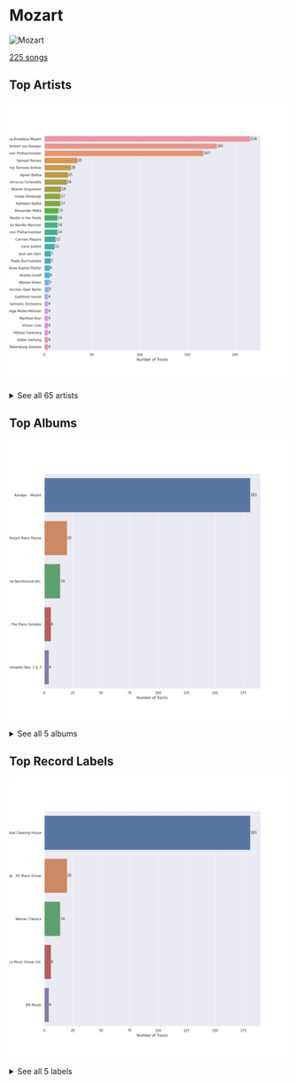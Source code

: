 # Mozart


<img src="https://i.scdn.co/image/ab67616d0000b273fdf2a7d7437db7a75da73167" alt="Mozart" width="100" />

[225 songs](mozart_tracks.md)

## Top Artists

![Bar chart of top 30 artists in Mozart](../images/playlists/mozart/artists.png)


<details>
<summary>See all 65 artists</summary>

|   Number of Tracks | Art                                                                                              | Artist                                                                                   | 🔗                                                           |
|-------------------:|:-------------------------------------------------------------------------------------------------|:-----------------------------------------------------------------------------------------|:------------------------------------------------------------|
|                216 | <img src="https://i.scdn.co/image/ab6761610000e5eb7fa9108c6dadb8c3ec21da88" alt="" width="50" /> | [Wolfgang Amadeus Mozart](../artists/wolfgang_amadeus_mozart.md)                         | [🔗](https://open.spotify.com/artist/4NJhFmfw43RLBLjQvxDuRS) |
|                181 | <img src="https://i.scdn.co/image/ab6761610000e5ebf67fde1740e91a88445d5bdd" alt="" width="50" /> | [Herbert von Karajan](../artists/herbert_von_karajan.md)                                 | [🔗](https://open.spotify.com/artist/5zCaQxjl110XTrm4LQ1CxY) |
|                167 | <img src="https://i.scdn.co/image/ab6761610000e5eb92e0a1e423bd8590dcd43bda" alt="" width="50" /> | [Berliner Philharmoniker](../artists/berliner_philharmoniker.md)                         | [🔗](https://open.spotify.com/artist/6uRJnvQ3f8whVnmeoecv5Z) |
|                 35 | <img src="https://i.scdn.co/image/bcee84bb33c154d9d220f1be14d493f270934bfd" alt="" width="50" /> | [Samuel Ramey](../artists/samuel_ramey.md)                                               | [🔗](https://open.spotify.com/artist/4z6dlDfmoZstfKLVC60nM0) |
|                 28 | <img src="https://i.scdn.co/image/3a82b1bfa9beaa82deb0b380a94cb6dc197ee073" alt="" width="50" /> | [Anna Tomowa-Sintow](../artists/anna_tomowa_sintow.md)                                   | [🔗](https://open.spotify.com/artist/6NSIW1uEq8JZmxEkHMF17c) |
|                 25 | <img src="https://i.scdn.co/image/ab67616d0000b27322070c61a7616392f04f070f" alt="" width="50" /> | [Agnes Baltsa](../artists/agnes_baltsa.md)                                               | [🔗](https://open.spotify.com/artist/2amF56vDuTTbZJQsqUgbuC) |
|                 24 | <img src="https://i.scdn.co/image/cb443cdea005919162d33bff70fc4203b614c1ff" alt="" width="50" /> | [Ferruccio Furlanetto](../artists/ferruccio_furlanetto.md)                               | [🔗](https://open.spotify.com/artist/5fN6PDw4pvvYRQtseOS4ru) |
|                 18 | <img src="https://i.scdn.co/image/e403106a45cbd0e2ca51e4d1b18b9a587f9177be" alt="" width="50" /> | [Wiener Singverein](../artists/wiener_singverein.md)                                     | [🔗](https://open.spotify.com/artist/35QSympF887CO8h5eZHme2) |
|                 17 | <img src="https://i.scdn.co/image/ab67616d0000b27307fce56f4c634feb8fce7925" alt="" width="50" /> | [Gösta Winbergh](../artists/g_sta_winbergh.md)                                           | [🔗](https://open.spotify.com/artist/7mKGVHZ08PYQA8UfvIrJb1) |
|                 17 | <img src="https://i.scdn.co/image/06b98294a3e8cd9214f0f92e000910c30b6ecbb8" alt="" width="50" /> | [Kathleen Battle](../artists/kathleen_battle.md)                                         | [🔗](https://open.spotify.com/artist/13Tfk6ZpGdF0G3v9B3kasP) |
|                 15 | <img src="https://i.scdn.co/image/ab67616d0000b2730783b9d3ed638c04eaa0d2b2" alt="" width="50" /> | [Alexander Malta](../artists/alexander_malta.md)                                         | [🔗](https://open.spotify.com/artist/4oWIwabbO1pHb0qKxbNase) |
|                 14 | <img src="https://i.scdn.co/image/ab6761610000e5ebc8b13e554131116bf311f242" alt="" width="50" /> | [Academy of St. Martin in the Fields](../artists/academy_of_st__martin_in_the_fields.md) | [🔗](https://open.spotify.com/artist/77CaCn32H4mOMQA7UElzfF) |
|                 14 | <img src="https://i.scdn.co/image/addf4464734979a85ef71a61c421f23a6bc143ae" alt="" width="50" /> | [Sir Neville Marriner](../artists/sir_neville_marriner.md)                               | [🔗](https://open.spotify.com/artist/6NUhQz7eAEsZvjEHTKHux9) |
|                 14 | <img src="https://i.scdn.co/image/ab6761610000e5eb4bb5eb0860d831455fab32b6" alt="" width="50" /> | [Wiener Philharmoniker](../artists/wiener_philharmoniker.md)                             | [🔗](https://open.spotify.com/artist/003f4bk13c6Q3gAUXv7dGJ) |
|                 12 | <img src="https://i.scdn.co/image/1dc8f4430bbf39a814e3413892c020122215924f" alt="" width="50" /> | [Carmen Piazzini](../artists/carmen_piazzini.md)                                         | [🔗](https://open.spotify.com/artist/6aQUOvrKLOquCAvIGdIwTx) |
|                 11 | <img src="https://i.scdn.co/image/ab67616d0000b2731793174d9892a98c3fd2d09b" alt="" width="50" /> | [Gerd Seifert](../artists/gerd_seifert.md)                                               | [🔗](https://open.spotify.com/artist/4aIYtx2Z5X9vRlysnruy66) |
|                  7 | <img src="https://i.scdn.co/image/7edeefee1e00dc240f153b601cf735baba09a17a" alt="" width="50" /> | [José van Dam](../artists/jos__van_dam.md)                                               | [🔗](https://open.spotify.com/artist/5qNUHMEhszyeXNYMn4sswd) |
|                  7 | <img src="https://i.scdn.co/image/ab67616d0000b273774a4d3dd9d4fca18fa2180b" alt="" width="50" /> | Paata Burchuladze                                                                        | [🔗](https://open.spotify.com/artist/1JzOJmq9kk0u7OWqzXkBcc) |
|                  6 | <img src="https://i.scdn.co/image/ab6761610000e5ebae5e23c13f72e0ee01dfa99b" alt="" width="50" /> | Anne-Sophie Mutter                                                                       | [🔗](https://open.spotify.com/artist/6pzfUmBsQAKxOhy0NSi8zn) |
|                  6 | <img src="https://i.scdn.co/image/ab6761610000e5ebde4e7b6329ca0c94bf2cc193" alt="" width="50" /> | András Schiff                                                                            | [🔗](https://open.spotify.com/artist/24K6LTZFqBAvKsorwK0iXd) |
|                  5 | <img src="https://i.scdn.co/image/ab67616d0000b273629fe5d9aee2869873b588bd" alt="" width="50" /> | Werner Krenn                                                                             | [🔗](https://open.spotify.com/artist/3PuXD6h01YqjNWQ055CWxA) |
|                  5 | <img src="https://i.scdn.co/image/ab67616d0000b27305e7e084a0d8f528d8c2e4ed" alt="" width="50" /> | Chor der Deutschen Oper Berlin                                                           | [🔗](https://open.spotify.com/artist/2KvV4gawnuMNG74DgSAQ0n) |
|                  4 | <img src="https://i.scdn.co/image/ab67616d0000b2733658c17a5357171441798302" alt="" width="50" /> | Gottfried Hornik                                                                         | [🔗](https://open.spotify.com/artist/6aFQ4LADfHVe08B5gQuE8X) |
|                  4 | <img src="https://i.scdn.co/image/ab67616d0000b273ad029134625e13b2823b8b83" alt="" width="50" /> | Cologne New Philharmonic Orchestra                                                       | [🔗](https://open.spotify.com/artist/4jSOT0xN5OKPgEfawfzInB) |
|                  4 | <img src="https://i.scdn.co/image/ab67616d0000b273774a4d3dd9d4fca18fa2180b" alt="" width="50" /> | Helga Muller-Molinari                                                                    | [🔗](https://open.spotify.com/artist/3s5xNX5n6PAzpusMRhmHbA) |
|                  4 | <img src="https://i.scdn.co/image/ab67616d0000b273e5fbe9a1e3f348399ce21904" alt="" width="50" /> | Manfred Klier                                                                            | [🔗](https://open.spotify.com/artist/3KkpLfmwQob3Y75ePPdtse) |
|                  4 | <img src="https://i.scdn.co/image/a97382fc1e98c5a755daf70d7a9355f673811707" alt="" width="50" /> | Vinson Cole                                                                              | [🔗](https://open.spotify.com/artist/2j6cP3f3TxyHzcKdWYSm6h) |
|                  4 | <img src="https://i.scdn.co/image/ab67616d0000b273a3096c4f027435226cdfd8e1" alt="" width="50" /> | Mikhail Gantvarg                                                                         | [🔗](https://open.spotify.com/artist/1SCRjxxRnRFsoctLKXIoZx) |
|                  4 | <img src="https://i.scdn.co/image/ab67616d0000b273ad029134625e13b2823b8b83" alt="" width="50" /> | Volker Hartung                                                                           | [🔗](https://open.spotify.com/artist/19nzpbhd3Yv5PQXtWKZkhX) |
|                  4 | <img src="https://i.scdn.co/image/ab67616d0000b273a3096c4f027435226cdfd8e1" alt="" width="50" /> | The St. Petersburg Soloists                                                              | [🔗](https://open.spotify.com/artist/11K9yxwc8iVyEh0ya9v9XY) |
|                  3 | <img src="nan" alt="" width="50" />                                                              | Ossip Schnirlin                                                                          | [🔗](https://open.spotify.com/artist/7eI7DJSWlJy2W2337B9oTL) |
|                  3 | <img src="https://i.scdn.co/image/a3a6a9144487c4a31235748c406e91ba222d2be6" alt="" width="50" /> | Joseph Joachim                                                                           | [🔗](https://open.spotify.com/artist/6QuJ4aZSRMebqwDXiJ3SuA) |
|                  3 | <img src="nan" alt="" width="50" />                                                              | Sam Franko                                                                               | [🔗](https://open.spotify.com/artist/3vkG71N5uQBzhzwEDr6icH) |
|                  2 | <img src="https://i.scdn.co/image/ab67616d0000b273e521a22d045d61b7c4f5898f" alt="" width="50" /> | Elisabeth Sombart                                                                        | [🔗](https://open.spotify.com/artist/6pp4xqAWH1oHFQX0kJtVvO) |
|                  2 | <img src="https://i.scdn.co/image/ab67616d0000b2730c88531f06fd93f8e965dd97" alt="" width="50" /> | Roberte Mamou                                                                            | [🔗](https://open.spotify.com/artist/6DsbdauTI2Fn2NN4B1EIUN) |
|                  2 | <img src="https://i.scdn.co/image/7360142a8274b7d0487de1d1e4b176e6fc34c112" alt="" width="50" /> | Berliner Symphoniker                                                                     | [🔗](https://open.spotify.com/artist/5pF76lplGIvEFGb8lI48hA) |
|                  2 | <img src="https://i.scdn.co/image/a5dc4df4f87b534afc7b21116bc7680492210656" alt="" width="50" /> | Edvard Grieg                                                                             | [🔗](https://open.spotify.com/artist/5ihY290YPGc3aY2xTyx7Gy) |
|                  2 | <img src="https://i.scdn.co/image/ab67616d0000b273f7084c7092e60fb2de9fb5f7" alt="" width="50" /> | Walter Hagen-Groll                                                                       | [🔗](https://open.spotify.com/artist/5iMb1u0pxxzSPONrB4j0Zb) |
|                  2 | <img src="https://i.scdn.co/image/2dbbc246942e3d8d71b85250e31ed71fc99b1019" alt="" width="50" /> | Francisco Araiza                                                                         | [🔗](https://open.spotify.com/artist/5M0cOgeTBOetAbsM4FDVDP) |
|                  2 | <img src="https://i.scdn.co/image/ab67616d0000b273b59565b0afec9f75a233be65" alt="" width="50" /> | Gerard Oskamp                                                                            | [🔗](https://open.spotify.com/artist/4TWzdKT6XMuddLAoj6PgXi) |
|                  2 | <img src="https://i.scdn.co/image/ab67616d0000b273156753578c852f7b694408db" alt="" width="50" /> | Munich Youth Orchestra                                                                   | [🔗](https://open.spotify.com/artist/3jgBofW8eFrbtrsSbLy8Br) |
|                  2 | <img src="https://i.scdn.co/image/ab67616d0000b2733658c17a5357171441798302" alt="" width="50" /> | Karin Ott                                                                                | [🔗](https://open.spotify.com/artist/2sZHeIbU96txBewcnCJLj7) |
|                  2 | <img src="https://i.scdn.co/image/654c25787e52d081ca7cf5fb1a6113bd07e9ae04" alt="" width="50" /> | Edith Mathis                                                                             | [🔗](https://open.spotify.com/artist/0eOythKkGSageuVFr6nDHf) |
|                  2 | <img src="nan" alt="" width="50" />                                                              | Jordi Mora                                                                               | [🔗](https://open.spotify.com/artist/0bE9Z0z4cxaixqTRU2O5BA) |
|                  2 | <img src="https://i.scdn.co/image/ab67616d0000b273b37c277993e3dfdd14e8445a" alt="" width="50" /> | Axel Gillison                                                                            | [🔗](https://open.spotify.com/artist/05ukT24TP30K50Blikom8z) |
|                  1 | <img src="https://i.scdn.co/image/ab67616d0000b2737e642d5abb467a88d79bc1ec" alt="" width="50" /> | Mostar Symphony Orchestra                                                                | [🔗](https://open.spotify.com/artist/70i7O3jytAajMDs0nV0Zbk) |
|                  1 | <img src="nan" alt="" width="50" />                                                              | Wolfgang Bünten                                                                          | [🔗](https://open.spotify.com/artist/6qZFjcGH1SfhbkrNfnzH7z) |
|                  1 | <img src="https://i.scdn.co/image/32bf53aa73dbb81c615a91324efea0bcfff4b440" alt="" width="50" /> | [Felix Mendelssohn](../artists/felix_mendelssohn.md)                                     | [🔗](https://open.spotify.com/artist/6MF58APd3YV72Ln2eVg710) |
|                  1 | <img src="https://i.scdn.co/image/4c8a440d9c6b4429feb7df77b4fdad86bcabe66f" alt="" width="50" /> | Johann Pachelbel                                                                         | [🔗](https://open.spotify.com/artist/62TD7509VQIxUe4WpwO0s3) |
|                  1 | <img src="https://i.scdn.co/image/a2ec08fe69ecec2748fbc764aede8f1b03ae8f88" alt="" width="50" /> | [Johann Sebastian Bach](../artists/johann_sebastian_bach.md)                             | [🔗](https://open.spotify.com/artist/5aIqB5nVVvmFsvSdExz408) |
|                  1 | <img src="https://i.scdn.co/image/b7ff9a1af84c6093798b4c7bb8227e6a2d06e5e0" alt="" width="50" /> | Iona Brown                                                                               | [🔗](https://open.spotify.com/artist/4EQ6Hw3KV9S80ZG1swsFN5) |
|                  1 | <img src="https://i.scdn.co/image/ab67616d0000b27371242db513889a73dc06c2bc" alt="" width="50" /> | Heinz Kruse                                                                              | [🔗](https://open.spotify.com/artist/44kp24Y9MhmQ4RT64CUaV2) |
|                  1 | <img src="https://i.scdn.co/image/9a7c31f43e22a95f6d3c57baf4f87a3a9d2b93e0" alt="" width="50" /> | [Pyotr Ilyich Tchaikovsky](../artists/pyotr_ilyich_tchaikovsky.md)                       | [🔗](https://open.spotify.com/artist/3MKCzCnpzw3TjUYs2v7vDA) |
|                  1 | <img src="https://i.scdn.co/image/817aecce7df6ff9d28a1be100108ff04901f0752" alt="" width="50" /> | Luigi Boccherini                                                                         | [🔗](https://open.spotify.com/artist/2l4vGfFV7e46yO8lxfxR76) |
|                  1 | <img src="https://i.scdn.co/image/965d539c15af1d86ec4875f05ec21d32414c3e64" alt="" width="50" /> | Gabriel Fauré                                                                            | [🔗](https://open.spotify.com/artist/2gClsBep1tt1rv1CN210SO) |
|                  1 | <img src="https://i.scdn.co/image/ab67616d0000b27369956a6058665ba8fb3159fe" alt="" width="50" /> | Remo Giazotto                                                                            | [🔗](https://open.spotify.com/artist/2XVw29JYdo8C5MfteMnCqL) |
|                  1 | <img src="nan" alt="" width="50" />                                                              | Tobias Pfulb                                                                             | [🔗](https://open.spotify.com/artist/2GD6gK1wj1cD8TFGe2BpJC) |
|                  1 | <img src="nan" alt="" width="50" />                                                              | Vestischen Chamber Orchestra                                                             | [🔗](https://open.spotify.com/artist/1m3ycS5catGCiLB0J5eKDG) |
|                  1 | <img src="https://i.scdn.co/image/ab67616d0000b27322070c61a7616392f04f070f" alt="" width="50" /> | Janet Perry                                                                              | [🔗](https://open.spotify.com/artist/1bV3KjOPs1AI3OolJiYogN) |
|                  1 | <img src="https://i.scdn.co/image/7e3f4a3a9d4f5807aa1929709967429ae166a592" alt="" width="50" /> | Tomaso Albinoni                                                                          | [🔗](https://open.spotify.com/artist/17OArJzEhRR3OmhtGcnfBq) |
|                  1 | <img src="https://i.scdn.co/image/ab67616d0000b273e41f73c8c901c6c33d727786" alt="" width="50" /> | Hanna Schwarz                                                                            | [🔗](https://open.spotify.com/artist/0uzYuEP2MlAJ5FdVIYIalx) |
|                  1 | <img src="https://i.scdn.co/image/ab67616d0000b273877b88f28b401581470add7b" alt="" width="50" /> | Christian Schulz                                                                         | [🔗](https://open.spotify.com/artist/0sqQ1nXbUwTWglq8jWopvZ) |
|                  1 | <img src="https://i.scdn.co/image/ab67616d0000b2737e642d5abb467a88d79bc1ec" alt="" width="50" /> | Ilmar Lapinsch                                                                           | [🔗](https://open.spotify.com/artist/0dI3iXIxXjAtMkzZCsOVEg) |
|                  1 | <img src="https://i.scdn.co/image/ab67616d0000b2738dd4042adcca6717a808428b" alt="" width="50" /> | Ratko Delorko                                                                            | [🔗](https://open.spotify.com/artist/0E1sM06TDvSpGqNQBx8FV0) |
|                  1 | <img src="https://i.scdn.co/image/ab67616d0000b273732b6fb281de1f71f1f5f325" alt="" width="50" /> | Gints Berzins                                                                            | [🔗](https://open.spotify.com/artist/0CqCB3JQz4h9k3qk74ihWT) |

</details>


## Top Albums

![Bar chart of top 5 albums in Mozart](../images/playlists/mozart/albums.png)


<details>
<summary>See all 5 albums</summary>

|   Number of Tracks | Art                                                                                              | Album                                                                             | 🔗                                                          |
|-------------------:|:-------------------------------------------------------------------------------------------------|:----------------------------------------------------------------------------------|:-----------------------------------------------------------|
|                181 | <img src="https://i.scdn.co/image/ab67616d0000b273b9cf4faacfd133cab7c867b8" alt="" width="50" /> | Karajan - Mozart                                                                  | [🔗](https://open.spotify.com/album/1HSJhsMIW2EDD4YSSkbc9e) |
|                 20 | <img src="https://i.scdn.co/image/ab67616d0000b273a78d6aa51909744b78778902" alt="" width="50" /> | Mozart Piano Pieces                                                               | [🔗](https://open.spotify.com/album/3AYEvo7R1gY4O5xJuMwy3U) |
|                 14 | <img src="https://i.scdn.co/image/ab67616d0000b27350f0e9f3fe510cfe42f5f2d9" alt="" width="50" /> | Mozart: Eine Kleine Nachtmusik etc.                                               | [🔗](https://open.spotify.com/album/5YCuibCDJrkVcS3UOAYqr9) |
|                  6 | <img src="https://i.scdn.co/image/ab67616d0000b273fdf2a7d7437db7a75da73167" alt="" width="50" /> | Mozart: The Piano Sonatas                                                         | [🔗](https://open.spotify.com/album/1qM2Z3rhkJLQIXnAQpIUdY) |
|                  4 | <img src="https://i.scdn.co/image/ab67616d0000b2738f579f6adad5e766412bbd18" alt="" width="50" /> | Mozart: Symphony No. 40 in G Minor, Bassoon Concerto & Flute Serenades Nos. 1 & 3 | [🔗](https://open.spotify.com/album/3WHqaCZ66SWzL7LyYnrn9y) |

</details>


## Top Record Labels

![Bar chart of top 5 record labels in Mozart](../images/playlists/mozart/labels.png)


<details>
<summary>See all 5 labels</summary>

|   Number of Tracks | Label                               |
|-------------------:|:------------------------------------|
|                181 | UME - Global Clearing House         |
|                 20 | Warner Music Group - X5 Music Group |
|                 14 | Warner Classics                     |
|                  6 | Decca Music Group Ltd.              |
|                  4 | JPK Musik                           |

</details>

